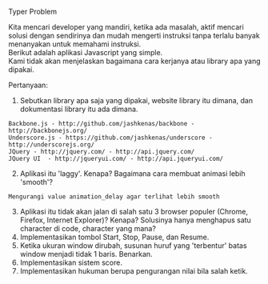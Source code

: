 Typer Problem   

Kita mencari developer yang mandiri, ketika ada masalah, aktif mencari solusi dengan sendirinya dan mudah mengerti instruksi tanpa terlalu banyak menanyakan untuk memahami instruksi.     
Berikut adalah aplikasi Javascript yang simple.    
Kami tidak akan menjelaskan bagaimana cara kerjanya atau library apa yang dipakai.   

Pertanyaan:   
1. Sebutkan library apa saja yang dipakai, website library itu dimana, dan dokumentasi library itu ada dimana.

```
Backbone.js - http://github.com/jashkenas/backbone - http://backbonejs.org/
Underscore.js - https://github.com/jashkenas/underscore - http://underscorejs.org/
JQuery - http://jquery.com/ - http://api.jquery.com/
JQuery UI  - http://jqueryui.com/ - http://api.jqueryui.com/
```

2. Aplikasi itu 'laggy'. Kenapa? Bagaimana cara membuat animasi lebih 'smooth'?

```
Mengurangi value animation_delay agar terlihat lebih smooth
```    

3. Aplikasi itu tidak akan jalan di salah satu 3 browser populer (Chrome, Firefox, Internet Explorer)? Kenapa? Solusinya hanya menghapus satu character di code, character yang mana?    
4. Implementasikan tombol Start, Stop, Pause, dan Resume.   
5. Ketika ukuran window dirubah, susunan huruf yang 'terbentur' batas window menjadi tidak 1 baris. Benarkan.    
6. Implementasikan sistem score.   
7. Implementasikan hukuman berupa pengurangan nilai bila salah ketik.

